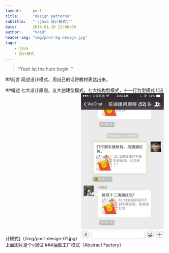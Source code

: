 ```yaml
---
layout:     post
title:      "design patterns"
subtitle:   " \java 设计模式\""
date:       2016-01-19 12:00:00
author:     "Void"
header-img: "img/post-bg-design.jpg"
tags:
    - java
    - 设计模式
---
```


> “Yeah let the hunt begin. ”

##前言
简述设计模式，用自己的话将教材表达出来。

##概述
七大设计原则，五大创建型模式，七大结构型模式，十一行为型模式
![设计模式]（/img/post-design-01.jpg）
    <img class="shadow" src="/img/in-post/post-kuaidi-2.jpg" width="260">
    上面图片是个v测试
###抽象工厂模式（Abstract Factory）
